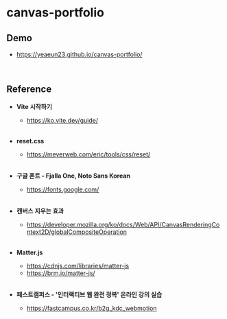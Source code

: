 # canvas-portfolio

## Demo
* https://yeaeun23.github.io/canvas-portfolio/
<br/>

## Reference
* <b>Vite 시작하기</b>
  * https://ko.vite.dev/guide/
<br/><br/>

* <b>reset.css</b>
  * https://meyerweb.com/eric/tools/css/reset/
<br/><br/>

* <b>구글 폰트 - Fjalla One, Noto Sans Korean</b>
  * https://fonts.google.com/
<br/><br/>

* <b>캔버스 지우는 효과</b>
  * https://developer.mozilla.org/ko/docs/Web/API/CanvasRenderingContext2D/globalCompositeOperation
<br/><br/>

* <b>Matter.js</b>
  * https://cdnjs.com/libraries/matter-js
  * https://brm.io/matter-js/
<br/><br/>

* <b>패스트캠퍼스 - '인터랙티브 웹 완전 정복' 온라인 강의 실습</b>
  * https://fastcampus.co.kr/b2g_kdc_webmotion
